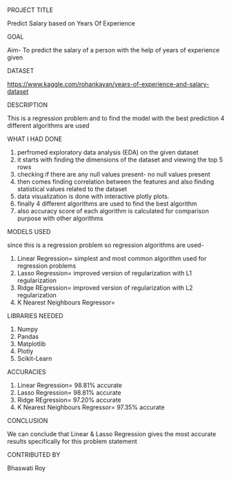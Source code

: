 PROJECT TITLE

Predict Salary based on Years Of Experience

GOAL

Aim- To predict the salary of a person with the help of years of experience given

DATASET

https://www.kaggle.com/rohankayan/years-of-experience-and-salary-dataset

DESCRIPTION

This is a regression problem and to find the model with the best prediction 4 different algorithms are used

WHAT I HAD DONE

1. perfromed exploratory data analysis (EDA) on the given dataset
2. it starts with finding the dimensions of the dataset and viewing the top 5 rows
3. checking if there are any null values present- no null values present
4. then comes finding correlation between the features and also finding statistical values related to the dataset
5. data visualization is done with interactive plotly plots.
6. finally 4 different algorithms are used to find the best algorithm 
7. also accuracy score of each algorithm is calculated for comparison purpose with other algorithms

MODELS USED

since this is a regression problem so regression algorithms are used-
1. Linear Regression= simplest and most common algorithm used for regression problems
2. Lasso Regression= improved version of regularization with L1 regularization
3. Ridge REgression= improved version of regularization with L2 regularization
4. K Nearest Neighbours Regressor= 

LIBRARIES NEEDED

1. Numpy
2. Pandas
3. Matplotlib
4. Plotly
5. Scikit-Learn

ACCURACIES

1. Linear Regression= 98.81% accurate
2. Lasso Regression= 98.81% accurate
3. Ridge REgression= 97.20% accurate
4. K Nearest Neighbours Regressor= 97.35% accurate

CONCLUSION

We can conclude that Linear & Lasso Regression gives the most accurate results specifically for this problem statement

CONTRIBUTED BY

Bhaswati Roy

